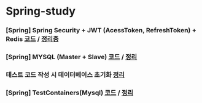 # Spring-study

### [Spring] Spring Security + JWT (AcessToken, RefreshToken) + Redis [코드](https://github.com/jsjune/Spring-study/tree/master/jwtRefreshToken) / [정리중](https://jeongburgger.notion.site/Spring-Security-JWT-AcessToken-RefreshToken-51b620d01618454e93d1618c65e79f19)

### [Spring] MYSQL (Master + Slave) [코드](https://github.com/jsjune/Spring-study/tree/master/mysql-master-slave) / [정리](https://jeongburgger.notion.site/Spring-Boot-Mysql-Master-Slave-7c6ee6370c794fe9b32084e25fc0221c)
### 테스트 코드 작성 시 데이터베이스 초기화 [정리](https://jeongburgger.notion.site/48def4f20fcb4645888ddc731ed18a25)
### [Spring] TestContainers(Mysql) [코드](https://github.com/jsjune/Spring-study/tree/master/testcontainers) / [정리](https://jeongburgger.notion.site/Spring-Boot-TestContainers-Mysql-229363fa9d1a49fe8163bcd2a013d18d)
